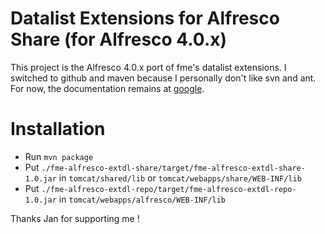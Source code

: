 Datalist Extensions for Alfresco Share (for Alfresco 4.0.x)
===========================================================

This project is the Alfresco 4.0.x port of fme's datalist extensions.  I switched to github and maven because I personally don't like svn and ant. For now, the documentation remains at [google](http://code.google.com/p/fme-alfresco-extensions/wiki/DatalistExtension).


Installation
============

* Run `mvn package`
* Put `./fme-alfresco-extdl-share/target/fme-alfresco-extdl-share-1.0.jar` in `tomcat/shared/lib` or `tomcat/webapps/share/WEB-INF/lib`
* Put `./fme-alfresco-extdl-repo/target/fme-alfresco-extdl-repo-1.0.jar` in `tomcat/webapps/alfresco/WEB-INF/lib`


Thanks Jan for supporting me !